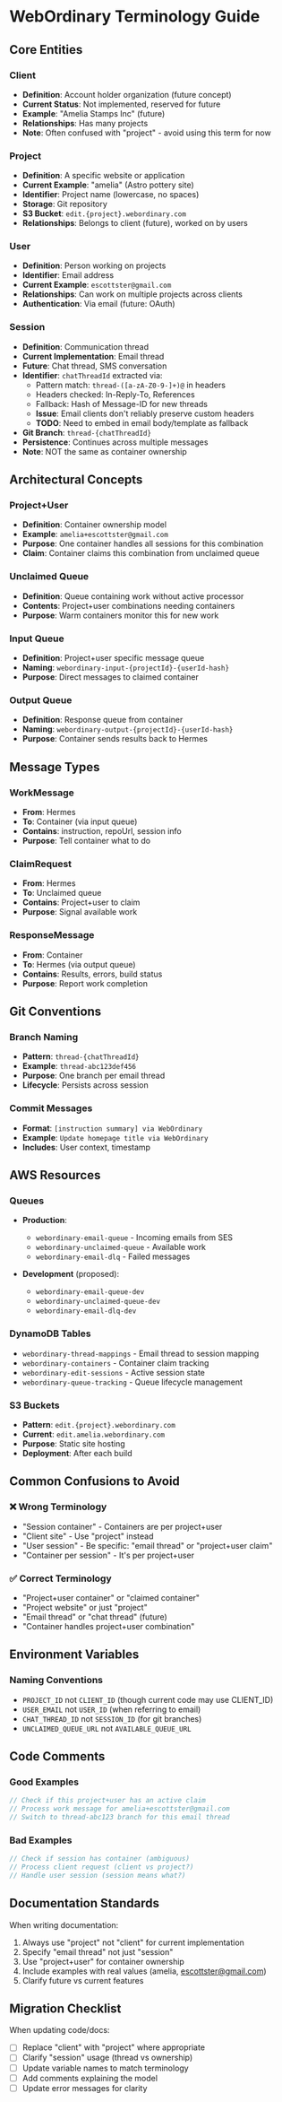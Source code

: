 # WebOrdinary Terminology Guide

## Core Entities

### Client
- **Definition**: Account holder organization (future concept)
- **Current Status**: Not implemented, reserved for future
- **Example**: "Amelia Stamps Inc" (future)
- **Relationships**: Has many projects
- **Note**: Often confused with "project" - avoid using this term for now

### Project
- **Definition**: A specific website or application
- **Current Example**: "amelia" (Astro pottery site)
- **Identifier**: Project name (lowercase, no spaces)
- **Storage**: Git repository
- **S3 Bucket**: `edit.{project}.webordinary.com`
- **Relationships**: Belongs to client (future), worked on by users

### User
- **Definition**: Person working on projects
- **Identifier**: Email address
- **Current Example**: `escottster@gmail.com`
- **Relationships**: Can work on multiple projects across clients
- **Authentication**: Via email (future: OAuth)

### Session
- **Definition**: Communication thread
- **Current Implementation**: Email thread
- **Future**: Chat thread, SMS conversation
- **Identifier**: `chatThreadId` extracted via:
  - Pattern match: `thread-([a-zA-Z0-9-]+)@` in headers
  - Headers checked: In-Reply-To, References
  - Fallback: Hash of Message-ID for new threads
  - **Issue**: Email clients don't reliably preserve custom headers
  - **TODO**: Need to embed in email body/template as fallback
- **Git Branch**: `thread-{chatThreadId}`
- **Persistence**: Continues across multiple messages
- **Note**: NOT the same as container ownership

## Architectural Concepts

### Project+User
- **Definition**: Container ownership model
- **Example**: `amelia+escottster@gmail.com`
- **Purpose**: One container handles all sessions for this combination
- **Claim**: Container claims this combination from unclaimed queue

### Unclaimed Queue
- **Definition**: Queue containing work without active processor
- **Contents**: Project+user combinations needing containers
- **Purpose**: Warm containers monitor this for new work

### Input Queue
- **Definition**: Project+user specific message queue
- **Naming**: `webordinary-input-{projectId}-{userId-hash}`
- **Purpose**: Direct messages to claimed container

### Output Queue
- **Definition**: Response queue from container
- **Naming**: `webordinary-output-{projectId}-{userId-hash}`
- **Purpose**: Container sends results back to Hermes

## Message Types

### WorkMessage
- **From**: Hermes
- **To**: Container (via input queue)
- **Contains**: instruction, repoUrl, session info
- **Purpose**: Tell container what to do

### ClaimRequest
- **From**: Hermes
- **To**: Unclaimed queue
- **Contains**: Project+user to claim
- **Purpose**: Signal available work

### ResponseMessage
- **From**: Container
- **To**: Hermes (via output queue)
- **Contains**: Results, errors, build status
- **Purpose**: Report work completion

## Git Conventions

### Branch Naming
- **Pattern**: `thread-{chatThreadId}`
- **Example**: `thread-abc123def456`
- **Purpose**: One branch per email thread
- **Lifecycle**: Persists across session

### Commit Messages
- **Format**: `[instruction summary] via WebOrdinary`
- **Example**: `Update homepage title via WebOrdinary`
- **Includes**: User context, timestamp

## AWS Resources

### Queues
- **Production**:
  - `webordinary-email-queue` - Incoming emails from SES
  - `webordinary-unclaimed-queue` - Available work
  - `webordinary-email-dlq` - Failed messages
  
- **Development** (proposed):
  - `webordinary-email-queue-dev`
  - `webordinary-unclaimed-queue-dev`
  - `webordinary-email-dlq-dev`

### DynamoDB Tables
- `webordinary-thread-mappings` - Email thread to session mapping
- `webordinary-containers` - Container claim tracking
- `webordinary-edit-sessions` - Active session state
- `webordinary-queue-tracking` - Queue lifecycle management

### S3 Buckets
- **Pattern**: `edit.{project}.webordinary.com`
- **Current**: `edit.amelia.webordinary.com`
- **Purpose**: Static site hosting
- **Deployment**: After each build

## Common Confusions to Avoid

### ❌ Wrong Terminology
- "Session container" - Containers are per project+user
- "Client site" - Use "project" instead
- "User session" - Be specific: "email thread" or "project+user claim"
- "Container per session" - It's per project+user

### ✅ Correct Terminology
- "Project+user container" or "claimed container"
- "Project website" or just "project"
- "Email thread" or "chat thread" (future)
- "Container handles project+user combination"

## Environment Variables

### Naming Conventions
- `PROJECT_ID` not `CLIENT_ID` (though current code may use CLIENT_ID)
- `USER_EMAIL` not `USER_ID` (when referring to email)
- `CHAT_THREAD_ID` not `SESSION_ID` (for git branches)
- `UNCLAIMED_QUEUE_URL` not `AVAILABLE_QUEUE_URL`

## Code Comments

### Good Examples
```typescript
// Check if this project+user has an active claim
// Process work message for amelia+escottster@gmail.com
// Switch to thread-abc123 branch for this email thread
```

### Bad Examples
```typescript
// Check if session has container (ambiguous)
// Process client request (client vs project?)
// Handle user session (session means what?)
```

## Documentation Standards

When writing documentation:
1. Always use "project" not "client" for current implementation
2. Specify "email thread" not just "session"
3. Use "project+user" for container ownership
4. Include examples with real values (amelia, escottster@gmail.com)
5. Clarify future vs current features

## Migration Checklist

When updating code/docs:
- [ ] Replace "client" with "project" where appropriate
- [ ] Clarify "session" usage (thread vs ownership)
- [ ] Update variable names to match terminology
- [ ] Add comments explaining the model
- [ ] Update error messages for clarity